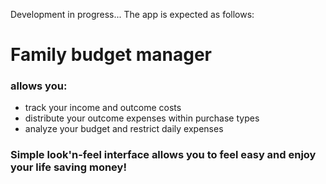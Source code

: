 Development in progress... The app is expected as follows:

Family budget manager
=====================

### allows you:

- track your income and outcome costs
- distribute your outcome expenses within purchase types
- analyze your budget and restrict daily expenses

### Simple look'n-feel interface allows you to feel easy and enjoy your life saving money!
